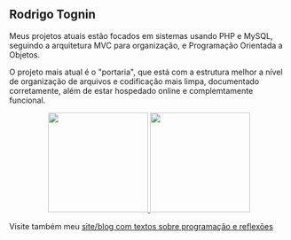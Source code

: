 ## Rodrigo Tognin

Meus projetos atuais estão focados em sistemas usando PHP e MySQL, seguindo a arquitetura MVC para organização, e Programação Orientada a Objetos.

O projeto mais atual é o "portaria", que está com a estrutura melhor a nível de organização de arquivos e codificação mais limpa, documentado corretamente, além de estar hospedado online e complemtamente funcional.


<div align="center">
  <a href="https://github.com/rotognin">
    <img height="180em" src="https://github-readme-stats.vercel.app/api?username=rotognin&show_icons=true&theme=dark&include_all_commits=true&count_private=true"/>
    <img height="180em" src="https://github-readme-stats.vercel.app/api/top-langs/?username=rotognin&layout=compact&langs_count=5&theme=dark"/>
  </a>
</div>

  
Visite também meu [site/blog com textos sobre programação e reflexões](https://rodrigotognin.com.br)


